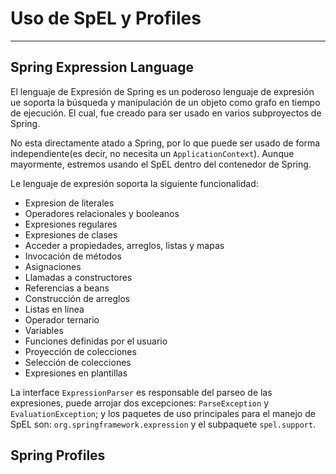 # Uso de SpEL y Profiles

------

## Spring Expression Language

El lenguaje de Expresión de Spring es un poderoso lenguaje de expresión ue soporta la búsqueda y manipulación de un objeto como grafo en tiempo de ejecución. El cual, fue creado para ser usado en varios subproyectos de Spring.

No esta directamente atado a Spring, por lo que puede ser usado de forma independiente(es decir, no necesita un `ApplicationContext`). Aunque mayormente, estremos usando el SpEL dentro del contenedor de Spring.

Le lenguaje de expresión soporta la siguiente funcionalidad:

* Expresion de literales
* Operadores relacionales y booleanos
* Expresiones regulares
* Expresiones de clases
* Acceder a propiedades, arreglos, listas y mapas
* Invocación de métodos
* Asignaciones
* Llamadas a constructores
* Referencias a beans
* Construcción de arreglos
* Listas en línea
* Operador ternario
* Variables
* Funciones definidas por el usuario
* Proyección de colecciones
* Selección de colecciones
* Expresiones en plantillas

La interface `ExpressionParser` es responsable del parseo de las expresiones, puede arrojar dos excepciones: `ParseException` y `EvaluationException`; y los paquetes de uso principales para el manejo de SpEL son: `org.springframework.expression` y el subpaquete `spel.support`.

## Spring Profiles

